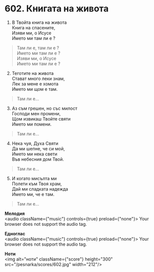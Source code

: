 # 602. Книгата на живота

1. В Твойта книга на живота  
Книга на спасените,  
Изяви ми, о Исусе  
Името ми там ли е ?  

> Там ли е, там ли е ?  
> Името ми там ли е ?  
> Изяви ми, о Исусе  
> Името ми там ли е ?

2. Теготите на живота  
Стават много леки знам,  
Лек за мене е хомота  
Името ми щом е там.  

> Там ли е...  

3. Аз съм грешен, но със милост  
Господи мен промени,  
Щом извикаш Твойте святи  
Името ми помени.  

> Там ли е...  

4. Нека чуя, Духа Святи  
Да ми шепне, че си мой,  
Името ми нека свети  
Във небесния дом Твой.  

> Там ли е...  

5. И когато мисълта ми  
Полети към Твоя храм,  
Дай ми сладката надежда  
Името ми, че е там.  

> Там ли е...

**Мелодия**  
<audio className={"music"} controls={true} preload={"none"}>
    <source src="/pesnarka/mp3/602.mp3" type="audio/mpeg"/>
    Your browser does not support the audio tag.
</audio>

**Едноглас**  
<audio className={"music"} controls={true} preload={"none"}>
    <source src="/pesnarka/transp/602.mp3" type="audio/mpeg"/>
    Your browser does not support the audio tag.
</audio>

**Ноти**  
<img alt="ноти" className={"score"} height="300" src="/pesnarka/scores/602.jpg" width="212"/>
